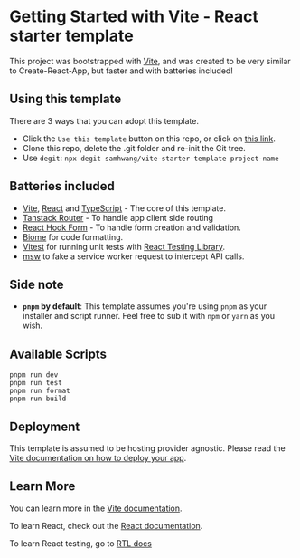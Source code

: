 # Getting Started with Vite - React starter template

This project was bootstrapped with [Vite](https://vitejs.dev/guide/#scaffolding-your-first-vite-project), and was created
to be very similar to Create-React-App, but faster and with batteries included!

## Using this template

There are 3 ways that you can adopt this template.

- Click the `Use this template` button on this repo, or click on [this link](https://github.com/samhwang/vite-starter-template/generate).
- Clone this repo, delete the .git folder and re-init the Git tree.
- Use `degit`: `npx degit samhwang/vite-starter-template project-name`

## Batteries included

- [Vite](https://vitejs.dev/), [React](https://reactjs.org) and [TypeScript](https://www.typescriptlang.org/) - The core of this template.
- [Tanstack Router](https://tanstack.com/router/) - To handle app client side routing
- [React Hook Form](https://react-hook-form.com/) - To handle form creation and validation.
- [Biome](https://biomejs.dev/) for code formatting.
- [Vitest](https://vitest.dev/) for running unit tests with [React Testing Library](https://testing-library.com/docs/react-testing-library/intro/).
- [msw](https://mswjs.io/) to fake a service worker request to intercept API calls.

## Side note

- **`pnpm` by default**: This template assumes you're using `pnpm` as your installer and script runner. Feel free to sub it with `npm` or `yarn` as you wish.

## Available Scripts

```shell
pnpm run dev
pnpm run test
pnpm run format
pnpm run build
```

## Deployment

This template is assumed to be hosting provider agnostic. Please read the [Vite documentation on how to deploy your app](https://vitejs.dev/guide/static-deploy).

## Learn More

You can learn more in the [Vite documentation](https://vitejs.dev/guide/).

To learn React, check out the [React documentation](https://reactjs.org/).

To learn React testing, go to [RTL docs](https://testing-library.com/docs/react-testing-library/intro/)
